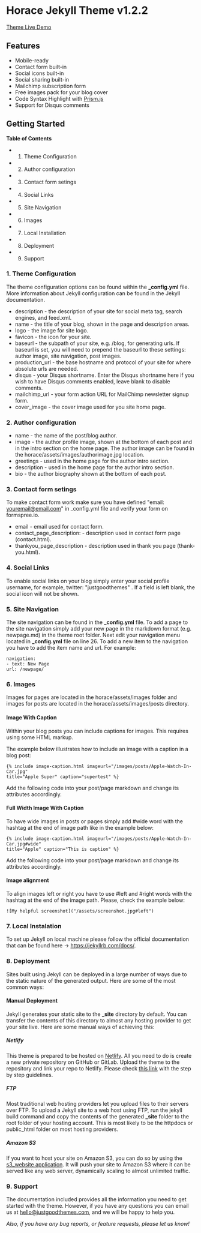 # Horace Jekyll Theme v1.2.2

[Theme Live Demo](https://horace.netlify.com/)

## Features

- Mobile-ready
- Contact form built-in
- Social icons built-in
- Social sharing built-in
- Mailchimp subscription form
- Free images pack for your blog cover
- Code Syntax Highlight with [Prism.js](https://prismjs.com/)
- Support for Disqus comments

## Getting Started

**Table of Contents**

- 1. Theme Configuration
- 2. Author configuration
- 3. Contact form setings
- 4. Social Links
- 5. Site Navigation
- 6. Images
- 7. Local Installation
- 8. Deployment
- 9. Support

### 1. Theme Configuration

The theme configuration options can be found within the **\_config.yml** file. More information about Jekyll configuration can be found in the Jekyll documentation.

- description - the description of your site for social meta tag, search engines, and feed.xml.
- name - the title of your blog, shown in the page and description areas.
- logo - the image for site logo.
- favicon - the icon for your site.
- baseurl - the subpath of your site, e.g. /blog, for generating urls. If baseurl is set, you will need to prepend the baseurl to these settings: author image, site navigation, post images.
- production_url - the base hostname and protocol of your site for where absolute urls are needed.
- disqus - your Disqus shortname. Enter the Disqus shortname here if you wish to have Disqus comments enabled, leave blank to disable comments.
- mailchimp_url - your form action URL for MailChimp newsletter signup form.
- cover_image - the cover image used for you site home page.

### 2. Author configuration

- name - the name of the post/blog author.
- image - the author profile image, shown at the bottom of each post and in the intro section on the home page. The author image can be found in the horace/assets/images/authorimage.jpg location.
- greetings - used in the home page for the author intro section.
- description - used in the home page for the author intro section.
- bio - the author biography shown at the bottom of each post.

### 3. Contact form setings

To make contact form work make sure you have defined "email: youremail@email.com" in \_config.yml file and verify your form on formspree.io.

- email - email used for contact form.
- contact_page_description: - description used in contact form page (contact.html).
- thankyou_page_description - description used in thank you page (thank-you.html).

### 4. Social Links

To enable social links on your blog simply enter your social profile username, for example, twitter: "justgoodthemes" . If a field is left blank, the social icon will not be shown.

### 5. Site Navigation

The site navigation can be found in the **\_config.yml** file. To add a page to the site navigation simply add your new page in the markdown format (e.g. newpage.md) in the theme root folder. Next edit your navigation menu located in **\_config.yml** file on line 26. To add a new item to the navigation you have to add the item name and url. For example:

```
navigation:
- text: New Page
url: /newpage/
```

### 6. Images

Images for pages are located in the horace/assets/images folder and images for posts are located in the horace/assets/images/posts directory.

#### Image With Caption

Within your blog posts you can include captions for images. This requires using some HTML markup.

The example below illustrates how to include an image with a caption in a blog post:

```
{% include image-caption.html imageurl="/images/posts/Apple-Watch-In-Car.jpg"
title="Apple Super" caption="supertest" %}
```

Add the following code into your post/page markdown and change its attributes accordingly.

#### Full Width Image With Caption

To have wide images in posts or pages simply add #wide word with the hashtag at the end of image path like in the example below:

```
{% include image-caption.html imageurl="/images/posts/Apple-Watch-In-Car.jpg#wide"
title="Apple" caption="This is caption" %}
```

Add the following code into your post/page markdown and change its attributes accordingly.

#### Image alignment

To align images left or right you have to use #left and #right words with the hashtag at the end of the image path. Please, check the example below:

```
![My helpful screenshot]("/assets/screenshot.jpg#left")
```

### 7. Local Instalation

To set up Jekyll on local machine please follow the official documentation that can be found here -> https://jekyllrb.com/docs/.

### 8. Deployment

Sites built using Jekyll can be deployed in a large number of ways due to the static nature of the generated output. Here are some of the most common ways:

#### Manual Deployment

Jekyll generates your static site to the **\_site** directory by default. You can transfer the contents of this directory to almost any hosting provider to get your site live. Here are some manual ways of achieving this:

##### Netlify

This theme is prepared to be hosted on [Netlify](https://www.netlify.com/). All you need to do is create a new private repository on GitHub or GitLab. Upload the theme to the repository and link your repo to Netlify. Please check [this link](https://www.netlify.com/blog/2015/10/28/a-step-by-step-guide-jekyll-3.0-on-netlify/#step-2-link-to-your-github) with the step by step guidelines.

##### FTP

Most traditional web hosting providers let you upload files to their servers over FTP. To upload a Jekyll site to a web host using FTP, run the jekyll build command and copy the contents of the generated **\_site** folder to the root folder of your hosting account. This is most likely to be the httpdocs or public_html folder on most hosting providers.

##### Amazon S3

If you want to host your site on Amazon S3, you can do so by using the [s3_website application](https://github.com/laurilehmijoki/s3_website). It will push your site to Amazon S3 where it can be served like any web server, dynamically scaling to almost unlimited traffic.

### 9. Support

The documentation included provides all the information you need to get started with the theme. However, if you have any questions you can email us at hello@justgoodthemes.com, and we will be happy to help you.

_Also, if you have any bug reports, or feature requests, please let us know!_
